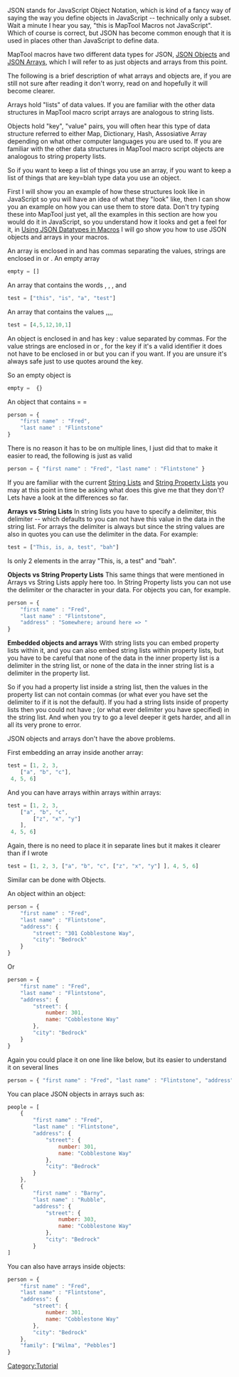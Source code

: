 JSON stands for JavaScript Object Notation, which is kind of a fancy way
of saying the way you define objects in JavaScript -- technically only a
subset. Wait a minute I hear you say, "this is MapTool Macros not
JavaScript". Which of course is correct, but JSON has become common
enough that it is used in places other than JavaScript to define data.

MapTool macros have two different data types for JSON, [JSON
Objects](JSON_Object "wikilink") and [JSON
Arrays](JSON_Array "wikilink"), which I will refer to as just objects
and arrays from this point.

The following is a brief description of what arrays and objects are, if
you are still not sure after reading it don't worry, read on and
hopefully it will become clearer.

Arrays hold "lists" of data values. If you are familiar with the other
data structures in MapTool macro script arrays are analogous to string
lists.

Objects hold "key", "value" pairs, you will often hear this type of data
structure referred to either Map, Dictionary, Hash, Assosiative Array
depending on what other computer languages you are used to. If you are
familiar with the other data structures in MapTool macro script objects
are analogous to string property lists.

So if you want to keep a list of things you use an array, if you want to
keep a list of things that are key=blah type data you use an object.

First I will show you an example of how these structures look like in
JavaScript so you will have an idea of what they "look" like, then I can
show you an example on how you can use them to store data. Don't try
typing these into MapTool just yet, all the examples in this section are
how you would do it in JavaScript, so you understand how it looks and
get a feel for it, in [Using JSON Datatypes in
Macros](Using_JSON_Datatypes_in_Macros "wikilink") I will go show you
how to use JSON objects and arrays in your macros.

An array is enclosed in  and has commas separating the values, strings
are enclosed in  or . An empty array

``` javascript numberLines
empty = []
```

An array that contains the words , , , and

``` javascript numberLines
test = ["this", "is", "a", "test"]
```

An array that contains the values ,,,,

``` javascript numberLines
test = [4,5,12,10,1]
```

An object is enclosed in  and has key : value separated by commas. For
the value strings are enclosed in  or , for the key if it's a valid
identifier it does not have to be enclosed in  or  but you can if you
want. If you are unsure it's always safe just to use quotes around the
key.

So an empty object is

``` javascript numberLines
empty =  {}
```

An object that contains  =   =

``` javascript numberLines
person = {
    "first name" : "Fred",
    "last name" : "Flintstone"
}
```

There is no reason it has to be on multiple lines, I just did that to
make it easier to read, the following is just as valid

``` javascript numberLines
person = { "first name" : "Fred", "last name" : "Flintstone" }
```

If you are familiar with the current [String
Lists](String_List "wikilink") and [String Property
Lists](String_Property_List "wikilink") you may at this point in time be
asking what does this give me that they don't? Lets have a look at the
differences so far.

**Arrays vs String Lists** In string lists you have to specify a
delimiter, this delimiter -- which defaults to  you can not have this
value in the data in the string list. For arrays the delimiter is always
 but since the string values are also in quotes you can use the
delimiter in the data. For example:

``` javascript numberLines
test = ["This, is, a, test", "bah"]
```

Is only 2 elements in the array "This, is, a test" and "bah".

**Objects vs String Property Lists** This same things that were
mentioned in Arrays vs String Lists apply here too. In String Property
lists you can not use the delimiter or the  character in your data. For
objects you can, for example.

``` javascript numberLines
person = {
    "first name" : "Fred",
    "last name" : "Flintstone",
    "address" : "Somewhere; around here => "
}
```

**Embedded objects and arrays** With string lists you can embed property
lists within it, and you can also embed string lists within property
lists, but you have to be careful that none of the data in the inner
property list is a delimiter in the string list, or none of the data in
the inner string list is a delimiter in the property list.

So if you had a property list inside a string list, then the values in
the property list can not contain commas (or what ever you have set the
delimiter to if it is not the default). If you had a string lists inside
of property lists then you could not have ; (or what ever delimiter you
have specified) in the string list. And when you try to go a level
deeper it gets harder, and all in all its very prone to error.

JSON objects and arrays don't have the above problems.

First embedding an array inside another array:

``` javascript numberLines
test = [1, 2, 3,
    ["a", "b", "c"],
 4, 5, 6]
```

And you can have arrays within arrays within arrays:

``` javascript numberLines
test = [1, 2, 3,
    ["a", "b", "c",
        ["z", "x", "y"]
    ],
 4, 5, 6]
```

Again, there is no need to place it in separate lines but it makes it
clearer than if I wrote

``` javascript numberLines
test = [1, 2, 3, ["a", "b", "c", ["z", "x", "y"] ], 4, 5, 6]
```

Similar can be done with Objects.

An object within an object:

``` javascript numberLines
person = {
    "first name" : "Fred",
    "last name" : "Flintstone",
    "address": {
        "street": "301 Cobblestone Way",
        "city": "Bedrock"
    }
}
```

Or

``` javascript numberLines
person = {
    "first name" : "Fred",
    "last name" : "Flintstone",
    "address": {
        "street": {
            number: 301,
            name: "Cobblestone Way"
        },
        "city": "Bedrock"
    }
}
```

Again you could place it on one line like below, but its easier to
understand it on several lines

``` javascript numberLines
person = { "first name" : "Fred", "last name" : "Flintstone", "address": { "street": { number: 301, name: "Cobblestone Way" }, "city": "Bedrock" } }
```

You can place JSON objects in arrays such as:

``` javascript numberLines
people = [
    {
        "first name" : "Fred",
        "last name" : "Flintstone",
        "address": {
            "street": {
                number: 301,
                name: "Cobblestone Way"
            },
            "city": "Bedrock"
        }
    },
    {
        "first name" : "Barny",
        "last name" : "Rubble",
        "address": {
            "street": {
                number: 303,
                name: "Cobblestone Way"
            },
            "city": "Bedrock"
        }
]
```

You can also have arrays inside objects:

``` javascript numberLines
person = {
    "first name" : "Fred",
    "last name" : "Flintstone",
    "address": {
        "street": {
            number: 301,
            name: "Cobblestone Way"
        },
        "city": "Bedrock"
    },
    "family": ["Wilma", "Pebbles"]
}
```

[Category:Tutorial](Category:Tutorial "wikilink")